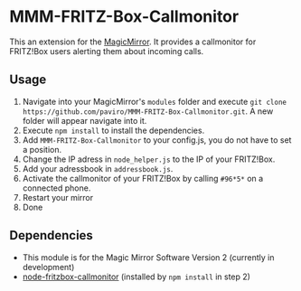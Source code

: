 # MMM-FRITZ-Box-Callmonitor
This an extension for the [MagicMirror](https://github.com/MichMich/MagicMirror). It provides a callmonitor for FRITZ!Box users alerting them about incoming calls.

## Usage
1. Navigate into your MagicMirror's `modules` folder and execute `git clone https://github.com/paviro/MMM-FRITZ-Box-Callmonitor.git`. A new folder will appear navigate into it.
2. Execute `npm install` to install the dependencies.
3. Add `MMM-FRITZ-Box-Callmonitor` to your config.js, you do not have to set a position.
4. Change the IP adress in `node_helper.js` to the IP of your FRITZ!Box.
5. Add your adressbook in `addressbook.js`.
6. Activate the callmonitor of your FRITZ!Box by calling `#96*5*` on a connected phone.
7. Restart your mirror
8. Done

## Dependencies
- This module is for the Magic Mirror Software Version 2 (currently in development)
- [node-fritzbox-callmonitor](https://www.npmjs.com/package/node-fritzbox-callmonitor) (installed by `npm install` in step 2)